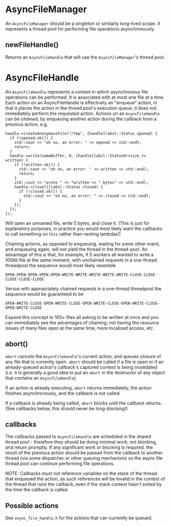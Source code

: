 # AsyncFileManager

An `AsyncFileManager` should be a singleton or similarly long-lived scope. It represents a
thread pool for performing file operations asynchronously.

## newFileHandle()

Returns an `AsyncFileHandle` that will use the `AsyncFileManager`'s thread pool.

# AsyncFileHandle

An `AsyncFileHandle` represents a context in which asynchronous file operations can be performed. It is associated with at most one file at a time.
Each action on an AsyncFileHandle is effectively an "enqueue" action, in that it places the action in the thread pool's execution queue, it does not immediately perform the requested action. Actions on an `AsyncFileHandle` can be *chained*, by enqueuing another action during the callback from a previous action, e.g.

```
handle->createAnonymousFile("/tmp", [handle](absl::Status opened) {
  if (!opened.ok()) {
    std::cout << "oh no, an error: " << opened << std::endl;
    return;
  }
  handle->write(someBuffer, 0, [handle](absl::StatusOr<size_t> written) {
    if (!written.ok()) {
      std::cout << "oh no, an error: " << written << std::endl;
      return;
    }
    std::cout << "wrote " << *written << " bytes" << std::endl;
    handle->close([](absl::Status closed) {
      if (!closed.ok()) {
        std::cout << "oh no, an error: " << closed << std::endl;
      }
    });
  });
});
```

Will open an unnamed file, write 5 bytes, and close it. (This is just for explanatory purposes, in practice you would most likely want the callbacks to call something on `this` rather than nesting lambdas!)

Chaining actions, as opposed to enqueuing, waiting for some other event, and enqueuing again, will not yield the thread in the thread-pool. An advantage of this is that, for example, if 5 workers all wanted to write a 100kb file at the same moment, with unchained requests in a one-thread threadpool the sequence would most likely resemble

```
OPEN-OPEN-OPEN-OPEN-OPEN-WRITE-WRITE-WRITE-WRITE-WRITE-CLOSE-CLOSE-CLOSE-CLOSE-CLOSE
```

Versus with appropriately chained requests in a one-thread threadpool the sequence would be guaranteed to be

```
OPEN-WRITE-CLOSE-OPEN-WRITE-CLOSE-OPEN-WRITE-CLOSE-OPEN-WRITE-CLOSE-OPEN-WRITE-CLOSE
```

Expand this concept to 100+ files all asking to be written at once and you can immediately see the advantages of chaining; not having the resource issues of many files open at the same time, more localized access, etc.

## abort()

`abort` cancels the `AsyncFileHandle`'s current action, and queues closure of any file that is currently open. `abort` should be called if a file is open or if an already-queued action's callback's captured context is being invalidated (i.e. it is generally a good idea to put an `abort` in the destructor of any object that contains an `AsyncFileHandle`).

If an action is already executing, `abort` returns immediately, the action finishes asynchronously, and the callback is not called.

If a callback is already being called, `abort` blocks until the callback returns. (See callbacks below, this should never be long-blocking!)

## callbacks

The callbacks passed to `AsyncFileHandle` are scheduled in the shared thread pool - therefore they should be doing minimal work, not blocking, and return promptly. If any significant work or blocking is required, the result of the previous action should be passed from the callback to another thread (via some dispatcher or other queuing mechanism) so the async file thread pool can continue performing file operations.

NOTE: Callbacks *must not* reference variables on the stack of the thread that enqueued the action, as such references will be invalid in the context of the thread that runs the callback, even if the stack context hasn't exited by the time the callback is called.

## Possible actions

See `async_file_handle.h` for the actions that can currently be queued.

